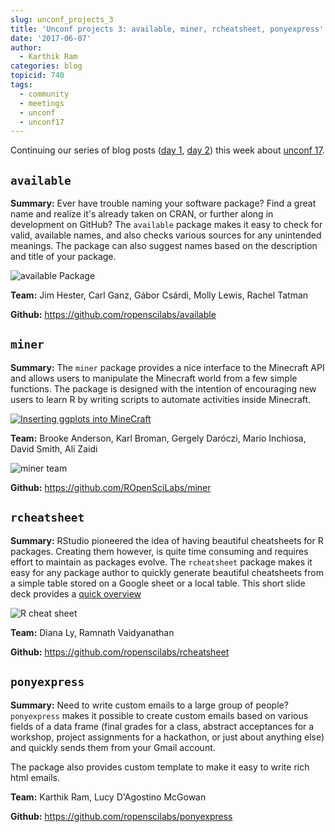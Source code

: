 ```yaml
---
slug: unconf_projects_3
title: 'Unconf projects 3: available, miner, rcheatsheet, ponyexpress'
date: '2017-06-07'
author:
  - Karthik Ram
categories: blog
topicid: 740
tags:
  - community
  - meetings
  - unconf
  - unconf17
---
```


Continuing our series of blog posts ([day 1](/blog/2017/06/05/unconf_recap_1), [day 2](/blog/2017/06/06/unconf_recap_2)) this week about [unconf 17](/blog/2017/06/02/unconf2017).



## `available`

**Summary:**  Ever have trouble naming your software package? Find a great name and realize it's already taken on CRAN, or further along in development on GitHub? The `available` package makes it easy to check for valid, available names, and also checks various sources for any unintended meanings. The package can also suggest names based on the description and title of your package.

![available Package](https://i.imgur.com/k6J5hQr.png)

**Team:** Jim Hester, Carl Ganz, Gábor Csárdi, Molly Lewis, Rachel Tatman

**Github:** https://github.com/ropenscilabs/available


## `miner`

**Summary:**
The `miner` package provides a nice interface to the Minecraft API and allows users to manipulate the Minecraft world from a few simple functions. The package is designed with the intention of encouraging new users to learn R by writing scripts to automate activities inside Minecraft.

[![Inserting ggplots into MineCraft](https://i.imgur.com/G0PComZ.png)](https://www.youtube.com/watch?v=zggCAYAfjXE "ggplot2 with Minecraft")

**Team:** Brooke Anderson, Karl Broman, Gergely Daróczi, Mario Inchiosa, David Smith, Ali Zaidi

![miner team](https://i.imgur.com/EBVkz7G.jpg)

**Github:** https://github.com/ROpenSciLabs/miner


## `rcheatsheet`

**Summary:**  RStudio pioneered the idea of having beautiful cheatsheets for R packages. Creating them however, is quite time consuming and requires effort to maintain as packages evolve.  The `rcheatsheet` package makes it easy for any package author to quickly generate beautiful cheatsheets from a simple table stored on a Google sheet or a local table. This short slide deck provides a [quick overview](https://gitpitch.com/ramnathv/rcheatsheet/master?grs=github&t=moon)

![R cheat sheet](https://i.imgur.com/JUC3Ljh.gif)

**Team:** Diana Ly, Ramnath Vaidyanathan

**Github:** https://github.com/ropenscilabs/rcheatsheet


## `ponyexpress`

**Summary:**
Need to write custom emails to a large group of people? `ponyexpress` makes it possible to create custom emails based on various fields of a data frame (final grades for a class, abstract acceptances for a workshop, project assignments for a hackathon, or just about anything else) and quickly sends them from your Gmail account.

The package also provides custom template to make it easy to write rich html emails.

**Team:** Karthik Ram, Lucy D'Agostino McGowan

**Github:** https://github.com/ropenscilabs/ponyexpress


